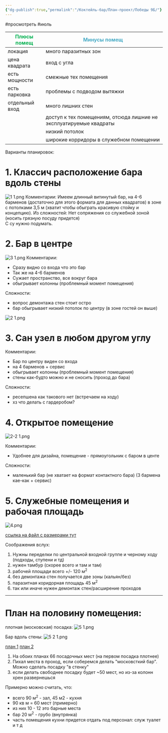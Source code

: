 ```yaml
---
{"dg-publish":true,"permalink":"/Коктейль-бар/План-проект/Победы 9Б/"}
---
```


#просмотреть #июль

| <font color="#00b050">Плюсы помещ</font> | <font color="#4bacc6">Минусы помещ</font>                          |
| ---------------------------------------- | ------------------------------------------------------------------ |
| локация                                  | много паразитных зон                                               |
| цена квадрата                            | вход с угла                                                        |
| есть мощности                            | смежные тех помещения                                              |
| есть парковка                            | проблемы с подводом вытяжки                                        |
| отдельный вход                           | много лишних стен                                                  |
|                                          | доступ к тех помещениям, отсюда лишние не эксплуатируемые квадраты |
|                                          | низкий потолок                                                     |
|                                          | широкие корридоры в служебном помещении                            |



Варианты планировок: 
# 1. Классич расположение бара вдоль стены
![1 1.png](/img/user/Inbox/1%201.png)
Комментарии:  Имеем длинный витинутый бар, на 4-6 барменов (достаточно для этого формата для данных квадратов) в зоне с потолками 3,5 м (хватит чтобы обыграть красивую стойку и концепцию). 
Из сложностей: Нет сопряжения со служебной зоной (носить грязную посуду придется)\
С су нужно подумать. 
# 2. Бар в центре
![3 1.png](/img/user/Inbox/3%201.png)
Комментарии: 
- Сразу видно со входа что это бар
- Так же на 4-6 барменов
- Сужает пространство, все вокруг бара 
- обыгрывает колонны (проблемный момент помещения)

Сложности: 
- вопрос демонтажа стен стоит остро 
- бар обыгрывает низкий потолок по центру (в зоне гостей он выше)

![2 1.png](/img/user/Inbox/2%201.png)
# 3. Сан узел в любом другом углу 

Комментарии: 
- Бар по центру виден со входа
- на 4 барменов + сервис 
- обыгрывает колонны (проблемный момент помещения)
- стены как-будто можно и не сносить (проход до бара)

Сложности: 
- ресепшена как такового нет (встречаем на ходу)
- хз что делать с гардеробом? 


# 4. Открытое помещение

![2-2 1.png](/img/user/Inbox/2-2%201.png)

Комментарии: 
- Удобнее для дизайна, помещение - прямоугольник с баром в центе 

Сложности: 
- маленький бар (не хватает на формат контактного бара) (3 бармена кае-как + сервис)

# 5. Служебные помещения и рабочая площадь 

![4.png](/img/user/Inbox/4.png)

[ссылка на файл с размерами тут](https://www.dropbox.com/scl/fi/4h42p5c6rg531b7l90uqv/4.png?rlkey=qo1zj27muow7tqnkd5kuplvoc&st=qw5bdd2s&dl=0)


Соображения вслух: 
1. Нужны переделки по центральной входной группе и черному ходу (подходы, ступени и тд)
2. нужен тамбур (скорее всего и там и там)
3. рабочей площади всего +/- 120 м<sup>2</sup>
4. без демонтажа стен получается две зоны (кальян/без)
5. паразитная коридорная площадь 45 м<sup>2</sup> 
6. так или иначе нужен демонтаж стен/расширение проходов


---

# План на половину помещения: 

плотная (московская) посадка:
![5 1.png](/img/user/Inbox/5%201.png)

Бар вдоль стены: 
![5 2 1.png](/img/user/Inbox/5%202%201.png)

[план 1](https://www.dropbox.com/scl/fi/tk3ttphwywfd1jfi4abfm/5-1.png?rlkey=k0tvyky26t5hr4ivrh7a5wfxz&dl=0)
[план 2](https://www.dropbox.com/scl/fi/tk3ttphwywfd1jfi4abfm/5-1.png?rlkey=k0tvyky26t5hr4ivrh7a5wfxz&dl=0)

1. На обоих планах 66 посадочных мест (на первом посадка плотнее)
2. Пихал места в проход, если соберемся делать "московсткий бар". Можно сделать посадку "в стенку"
3. если делать свободнее посадку будет ~50 мест, но из-за колонн хрен развернешься 


Примерно можно считать, что:
- всего 90 м<sup>2</sup> - зал, 45 м2 - кухня
- 90 кв м = 60 мест (примерно) 
- из них 10 - 12 это барные места
- бар 20 м<sup>2</sup> - грубо (внутрянка)
- часть помещения кухни придется отдать под персонал: служ туалет и т д